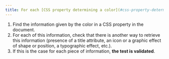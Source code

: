 ```yaml
---
title: For each [CSS property determining a color](#css-property-determining-a-color) and [conveying information](#image-conveying-information-given-by-the-color), the [information](#information-given-by-color) should not be given only by color. Is this rule respected?
---
```


1. Find the information given by the color in a CSS property in the document.
2. For each of this information, check that there is another way to retrieve this information (presence of a title attribute, an icon or a graphic effect of shape or position, a typographic effect, etc.).
3. If this is the case for each piece of information, **the test is validated**.
